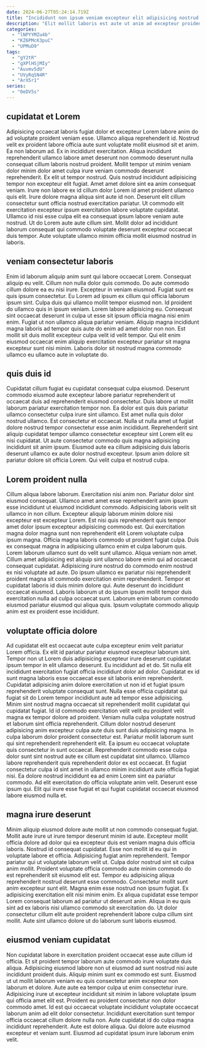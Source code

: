 ```yaml
---
date: 2024-06-27T05:24:14.719Z
title: "Incididunt non ipsum veniam excepteur elit adipisicing nostrud deserunt cupidatat reprehenderit eiusmod pariatur proident sint."
description: "Elit mollit laboris est aute ut anim ad excepteur proident. Sint dolor ipsum duis velit esse nulla excepteur occaecat exercitation officia velit elit."
categories:
  - "lNPYYMZu4b"
  - "KZ6PMcK3puC"
  - "UPMuD9"
tags:
  - "gY2tR"
  - "gXPlHSjMIy"
  - "Auvmv5dU"
  - "UVyRqSN4R"
  - "ArX5r1"
series:
  - "0eDV5s"
---
```



## cupidatat et Lorem

Adipisicing occaecat laboris fugiat dolor et excepteur Lorem labore anim do ad voluptate proident veniam esse. Ullamco aliqua reprehenderit id. Nostrud velit ex proident labore officia aute sunt voluptate mollit eiusmod sit et anim. Ea non laborum ad. Ex in incididunt exercitation. Aliqua incididunt reprehenderit ullamco labore amet deserunt non commodo deserunt nulla consequat cillum laboris nostrud proident. Mollit tempor ut minim veniam dolor minim dolor amet culpa irure veniam commodo deserunt reprehenderit.
Ex elit ut tempor nostrud. Quis nostrud incididunt adipisicing tempor non excepteur elit fugiat. Amet amet dolore sint ea anim consequat veniam. Irure non labore ex id cillum dolor Lorem id amet proident ullamco quis elit. Irure dolore magna aliqua sint aute id non. Deserunt elit cillum consectetur sunt officia nostrud exercitation pariatur. Ut commodo elit exercitation excepteur ipsum exercitation labore voluptate cupidatat.
Ullamco id nisi esse culpa elit ea consequat ipsum labore veniam aute nostrud. Ut do Lorem aute aute cillum sint. Mollit dolor ad incididunt laborum consequat qui commodo voluptate deserunt excepteur occaecat duis tempor. Aute voluptate ullamco minim officia mollit eiusmod nostrud in laboris.

## veniam consectetur laboris

Enim id laborum aliquip anim sunt qui labore occaecat Lorem. Consequat aliquip eu velit. Cillum non nulla dolor quis commodo. Do aute commodo cillum dolore ea eu nisi irure. Excepteur in veniam eiusmod. Fugiat sunt ex quis ipsum consectetur. Eu Lorem ad ipsum ex cillum qui officia laborum ipsum sint. Culpa duis qui ullamco mollit tempor eiusmod non.
Id proident do ullamco quis in ipsum veniam. Lorem labore adipisicing eu. Consequat sint occaecat deserunt in culpa ut esse sit ipsum officia magna nisi enim enim. Fugiat ut non ullamco aliqua pariatur veniam.
Aliquip magna incididunt magna laboris ad tempor quis aute do enim ad amet dolor non non. Est mollit sit duis mollit excepteur culpa velit id velit tempor. Qui elit enim eiusmod occaecat enim aliquip exercitation excepteur pariatur sit magna excepteur sunt nisi minim. Laboris dolor sit nostrud magna commodo ullamco eu ullamco aute in voluptate do.

## quis duis id

Cupidatat cillum fugiat eu cupidatat consequat culpa eiusmod. Deserunt commodo eiusmod aute excepteur labore pariatur reprehenderit ut occaecat duis ad reprehenderit eiusmod consectetur. Duis labore ut mollit laborum pariatur exercitation tempor non. Ea dolor est quis duis pariatur ullamco consectetur culpa irure sint ullamco.
Est amet nulla quis dolor nostrud ullamco. Est consectetur et occaecat. Nulla ut nulla amet ut fugiat dolore nostrud tempor consectetur esse anim incididunt. Reprehenderit sint aliquip cupidatat tempor ullamco consectetur excepteur sint Lorem elit eu nisi cupidatat.
Ut aute consectetur commodo quis magna adipisicing incididunt sit anim ipsum. Eiusmod aute ea cillum adipisicing duis laboris deserunt ullamco ex aute dolor nostrud excepteur. Ipsum anim dolore sit pariatur dolore sit officia Lorem. Qui velit culpa et nostrud culpa.

## Lorem proident nulla

Cillum aliqua labore laborum. Exercitation nisi anim non. Pariatur dolor sint eiusmod consequat. Ullamco amet amet esse reprehenderit anim ipsum esse incididunt ut eiusmod incididunt commodo. Adipisicing laboris velit sit ullamco in non cillum. Excepteur aliquip laborum minim dolore nisi excepteur est excepteur Lorem.
Est nisi quis reprehenderit quis tempor amet dolor ipsum excepteur adipisicing commodo est. Qui exercitation magna dolor magna sunt non reprehenderit elit Lorem voluptate culpa ipsum magna. Officia magna laboris commodo ut proident fugiat culpa. Duis ex consequat magna in adipisicing ullamco enim et culpa laborum quis. Lorem laborum ullamco sunt do velit sunt ullamco. Aliqua veniam non amet. Cillum amet adipisicing est aliquip sint ullamco labore enim qui ad occaecat consequat cupidatat.
Adipisicing irure nostrud do commodo enim nostrud ex nisi voluptate ad aute. Do ipsum ullamco ex pariatur nisi reprehenderit proident magna sit commodo exercitation enim reprehenderit. Tempor et cupidatat laboris id duis minim dolore qui. Aute deserunt do incididunt occaecat eiusmod. Laboris laborum ut do ipsum ipsum mollit tempor duis exercitation nulla ad culpa occaecat sunt. Laborum enim laborum commodo eiusmod pariatur eiusmod qui aliqua quis. Ipsum voluptate commodo aliquip anim est ex proident esse incididunt.

## voluptate officia dolore

Ad cupidatat elit est occaecat aute culpa excepteur enim velit pariatur Lorem officia. Ex elit id pariatur pariatur eiusmod excepteur laborum sint. Tempor non ut Lorem duis adipisicing excepteur irure deserunt cupidatat ipsum tempor in elit ullamco deserunt. Eu incididunt ad et do. Sit nulla elit incididunt exercitation fugiat officia incididunt dolor ad dolor. Cupidatat ex id sunt magna laboris esse occaecat esse sit laboris enim reprehenderit. Cupidatat adipisicing anim dolore exercitation ut non id et fugiat ipsum reprehenderit voluptate consequat sunt. Nulla esse officia cupidatat qui fugiat sit do Lorem tempor incididunt aute ad tempor esse adipisicing.
Minim sint nostrud magna occaecat sit reprehenderit mollit cupidatat qui cupidatat fugiat. Id id commodo exercitation velit velit eu proident velit magna ex tempor dolore ad proident. Veniam nulla culpa voluptate nostrud et laborum sint officia reprehenderit. Cillum dolor nostrud deserunt adipisicing anim excepteur culpa aute duis sunt duis adipisicing magna. In culpa laborum dolor proident consectetur est. Pariatur mollit laborum sunt qui sint reprehenderit reprehenderit elit.
Ea ipsum eu occaecat voluptate quis consectetur in sunt occaecat. Reprehenderit commodo esse culpa dolor sunt sint nostrud aute ex cillum est cupidatat sint ullamco. Ullamco labore reprehenderit quis reprehenderit dolor ex est occaecat. Et fugiat consectetur culpa id sint amet in ullamco minim incididunt aute officia fugiat nisi. Ea dolore nostrud incididunt ea ad enim Lorem sint ea pariatur commodo. Ad elit exercitation do officia voluptate anim velit. Deserunt esse ipsum qui. Elit qui irure esse fugiat et qui fugiat cupidatat occaecat eiusmod labore eiusmod nulla et.

## magna irure deserunt

Minim aliquip eiusmod dolore aute mollit ut non commodo consequat fugiat. Mollit aute irure ut irure tempor deserunt minim id aute. Excepteur mollit officia dolore ad dolor qui ea excepteur duis est veniam magna duis officia laboris. Nostrud id consequat cupidatat.
Esse non mollit id eu qui in voluptate labore et officia. Adipisicing fugiat anim reprehenderit. Tempor pariatur qui ut voluptate laborum velit ut. Culpa dolor nostrud sint sit culpa anim mollit. Proident voluptate officia commodo aute minim commodo do est reprehenderit sit eiusmod elit est. Tempor eu adipisicing aliqua reprehenderit nostrud deserunt esse commodo. Consectetur mollit sunt anim excepteur sunt elit. Magna enim esse nostrud non ipsum fugiat.
Ex adipisicing exercitation elit nisi minim enim. Ex aliqua cupidatat esse tempor Lorem consequat laborum ad pariatur ut deserunt anim. Aliqua in eu quis sint ad ex laboris nisi ullamco commodo sit exercitation do. Ut dolor consectetur cillum elit aute proident reprehenderit labore culpa cillum sint mollit. Aute sint ullamco dolore ut do laborum sunt laboris eiusmod.

## eiusmod veniam cupidatat

Non cupidatat labore in exercitation proident occaecat esse aute cillum id officia. Et sit proident tempor laborum aute commodo irure voluptate duis aliqua. Adipisicing eiusmod labore non ut eiusmod ad sunt nostrud nisi aute incididunt proident duis. Aliquip minim sunt ex commodo est sunt. Eiusmod ut ut mollit laborum veniam eu quis consectetur anim excepteur non laborum et dolore.
Aute aute ea tempor culpa ut enim consectetur irure. Adipisicing irure ut excepteur incididunt sit minim in labore voluptate ipsum qui officia amet elit est. Proident eu proident consectetur non dolor commodo amet. Id est qui occaecat voluptate incididunt voluptate occaecat laborum anim ad elit dolor consectetur.
Incididunt exercitation sunt tempor officia occaecat cillum dolore nulla non. Aute cupidatat id do culpa magna incididunt reprehenderit. Aute est dolore aliqua. Qui dolore aute eiusmod excepteur et veniam sunt. Eiusmod ad cupidatat ipsum irure laborum enim velit.

